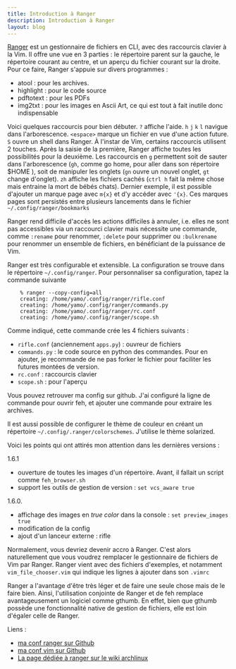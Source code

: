 ```yaml
---
title: Introduction à Ranger
description: Introduction à Ranger
layout: blog
---
```

[Ranger](http://ranger.nongnu.org/) est un gestionnaire de fichiers en CLI, avec des raccourcis
clavier à la Vim. Il offre une vue en 3 parties : le répertoire parent sur la gauche, le répertoire
courant au centre, et un aperçu du fichier courant sur la droite. Pour ce faire, Ranger s'appuie sur
divers programmes :

-   atool : pour les archives.
-   highlight : pour le code source
-   pdftotext : pour les PDFs
-   img2txt : pour les images en Ascii Art, ce qui est tout à fait inutile donc indispensable

Voici quelques raccourcis pour bien débuter. `?` affiche l'aide. `h` `j` `k` `l` navigue dans
l'arborescence. `<espace>` marque un fichier en vue d'une action future. `S` ouvre un shell dans
Ranger. À l'instar de Vim, certains raccourcis utilisent 2 touches. Après la saisie de la première,
Ranger affiche toutes les possibilités pour la deuxième. Les raccourcis en `g` permettent soit de
sauter dans l'arborescence (`gh`, comme go home, pour aller dans son répertoire $HOME ), soit de
manipuler les onglets (`gn` ouvre un nouvel onglet, `gt` change d'onglet). `zh` affiche les fichiers
cachés (`ctrl h` fait la même chose mais entraine la mort de bébés chats). Dernier exemple, il est
possible d'ajouter un marque page avec `m{x}` et d'y accéder avec `'{x}`. Ces marques pages sont
persistés entre plusieurs lancements dans le fichier `~/.config/ranger/bookmarks`

Ranger rend difficile d'accès les actions difficiles à annuler, i.e. elles ne sont pas accessibles
via un raccourci clavier mais nécessite une commande, comme `:rename` pour renommer, `:delete` pour
supprimer ou `:bulkrename` pour renommer un ensemble de fichiers, en bénéficiant de la puissance de
Vim.

Ranger est très configurable et extensible. La configuration se trouve dans le répertoire
`~/.config/ranger`. Pour personnaliser sa configuration, tapez la commande suivante

```
    % ranger --copy-config=all
    creating: /home/yamo/.config/ranger/rifle.conf
    creating: /home/yamo/.config/ranger/commands.py
    creating: /home/yamo/.config/ranger/rc.conf
    creating: /home/yamo/.config/ranger/scope.sh
```

Comme indiqué, cette commande crée les 4 fichiers suivants :

-   `rifle.conf` (anciennement `apps.py`) : ouvreur de fichiers
-   `commands.py` : le code source en python des commandes. Pour en ajouter, je recommande de ne pas
    forker le fichier pour faciliter les futures montées de version.
-   `rc.conf` : raccourcis clavier
-   `scope.sh` : pour l'aperçu

Vous pouvez retrouver ma config sur github. J'ai configuré la ligne de commande pour ouvrir feh, et
ajouter une commande pour extraire les archives.

Il est aussi possible de configurer le thème de couleur en créant un répertoire
`~/.config/.ranger/colorschemes`. J'utilise le thème solarized.

Voici les points qui ont attirés mon attention dans les dernières versions :

1.6.1

-   ouverture de toutes les images d'un répertoire. Avant, il fallait un script comme
    `feh_browser.sh`
-   support les outils de gestion de version : `set vcs_aware true`

1.6.0.

-   affichage des images en *true color* dans la console : `set preview_images true`
-   modification de la config
-   ajout d'un lanceur externe : rifle

Normalement, vous devriez devenir accro à Ranger. C'est alors naturellement que vous voudrez
remplacer le gestionnaire de fichiers de Vim par Ranger. Ranger vient avec des fichiers d'exemples,
et notamment `vim_file_chooser.vim` qui indique les lignes à ajouter dans son `.vimrc`

Ranger a l'avantage d'être très léger et de faire une seule chose mais de le faire bien. Ainsi,
l'utilisation conjointe de Ranger et de feh remplace avantageusement un logiciel comme gthumb. En
effet, bien que gthumb possède une fonctionnalité native de gestion de fichiers, elle est loin
d'égaler celle de Ranger.

Liens :

-   [ma conf ranger sur Github](https://github.com/YannMoisan/dotfiles/tree/master/ranger)
-   [ma conf vim sur Github](https://github.com/YannMoisan/dotfiles/blob/master/.vimrc)
-   [La page dédiée à ranger sur le wiki archlinux](https://wiki.archlinux.org/index.php/ranger)

